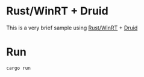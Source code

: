 # Rust/WinRT + Druid
[Rust/WinRT]: https://github.com/microsoft/winrt-rs
[Druid]: https://github.com/xi-editor/druid

This is a very brief sample using [Rust/WinRT] + [Druid]

# Run

```
cargo run
```